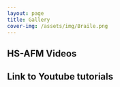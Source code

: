```yaml
---
layout: page
title: Gallery
cover-img: /assets/img/Braile.png
---
```

## HS-AFM Videos

## Link to Youtube tutorials
